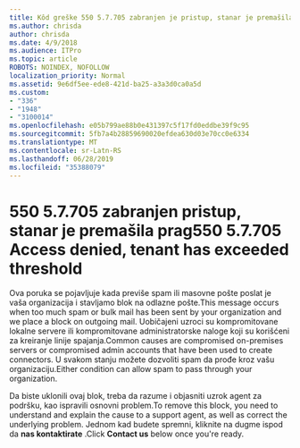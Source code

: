 ```yaml
---
title: Kôd greške 550 5.7.705 zabranjen je pristup, stanar je premašila prag
ms.author: chrisda
author: chrisda
ms.date: 4/9/2018
ms.audience: ITPro
ms.topic: article
ROBOTS: NOINDEX, NOFOLLOW
localization_priority: Normal
ms.assetid: 9e6df5ee-ede8-421d-ba25-a3a3d0ca0a5d
ms.custom:
- "336"
- "1948"
- "3100014"
ms.openlocfilehash: e05b799ae88b0e431397c5f17fd0eddbe39f9c95
ms.sourcegitcommit: 5fb7a4b28859690020efdea630d03e70cc0e6334
ms.translationtype: MT
ms.contentlocale: sr-Latn-RS
ms.lasthandoff: 06/28/2019
ms.locfileid: "35388079"
---
```

# <a name="550-57705-access-denied-tenant-has-exceeded-threshold"></a><span data-ttu-id="73cfa-102">550 5.7.705 zabranjen pristup, stanar je premašila prag</span><span class="sxs-lookup"><span data-stu-id="73cfa-102">550 5.7.705 Access denied, tenant has exceeded threshold</span></span>

<span data-ttu-id="73cfa-103">Ova poruka se pojavljuje kada previše spam ili masovne pošte poslat je vaša organizacija i stavljamo blok na odlazne pošte.</span><span class="sxs-lookup"><span data-stu-id="73cfa-103">This message occurs when too much spam or bulk mail has been sent by your organization and we place a block on outgoing mail.</span></span>
<span data-ttu-id="73cfa-104">Uobičajeni uzroci su kompromitovane lokalne servere ili kompromitovane administratorske naloge koji su korišćeni za kreiranje linije spajanja.</span><span class="sxs-lookup"><span data-stu-id="73cfa-104">Common causes are compromised on-premises servers or compromised admin accounts that have been used to create connectors.</span></span> <span data-ttu-id="73cfa-105">U svakom stanju možete dozvoliti spam da prođe kroz vašu organizaciju.</span><span class="sxs-lookup"><span data-stu-id="73cfa-105">Either condition can allow spam to pass through your organization.</span></span>

<span data-ttu-id="73cfa-106">Da biste uklonili ovaj blok, treba da razume i objasniti uzrok agent za podršku, kao ispravili osnovni problem.</span><span class="sxs-lookup"><span data-stu-id="73cfa-106">To remove this block, you need to understand and explain the cause to a support agent, as well as correct the underlying problem.</span></span>
<span data-ttu-id="73cfa-107">Jednom kad budete spremni, kliknite na dugme ispod da **nas kontaktirate** .</span><span class="sxs-lookup"><span data-stu-id="73cfa-107">Click **Contact us** below once you're ready.</span></span>
